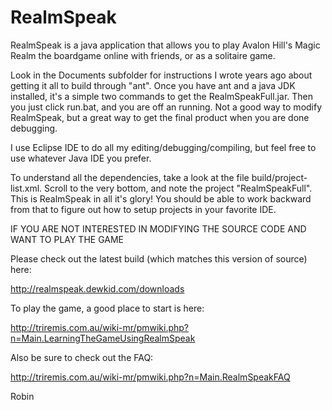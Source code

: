 # RealmSpeak
RealmSpeak is a java application that allows you to play Avalon Hill's Magic Realm the boardgame online with friends,
or as a solitaire game.

Look in the Documents subfolder for instructions I wrote years ago about getting it all to build through "ant".
Once you have ant and a java JDK installed, it's a simple two commands to get the RealmSpeakFull.jar.  Then you
just click run.bat, and you are off an running.  Not a good way to modify RealmSpeak, but a great way to get the
final product when you are done debugging.

I use Eclipse IDE to do all my editing/debugging/compiling, but feel free to use whatever Java IDE you prefer.

To understand all the dependencies, take a look at the file build/project-list.xml.  Scroll to the very bottom,
and note the project "RealmSpeakFull".  This is RealmSpeak in all it's glory!  You should be able to work backward
from that to figure out how to setup projects in your favorite IDE.

IF YOU ARE NOT INTERESTED IN MODIFYING THE SOURCE CODE AND WANT TO PLAY THE GAME

Please check out the latest build (which matches this version of source) here:

  http://realmspeak.dewkid.com/downloads

To play the game, a good place to start is here:

  http://triremis.com.au/wiki-mr/pmwiki.php?n=Main.LearningTheGameUsingRealmSpeak

Also be sure to check out the FAQ:

  http://triremis.com.au/wiki-mr/pmwiki.php?n=Main.RealmSpeakFAQ
  
Robin
